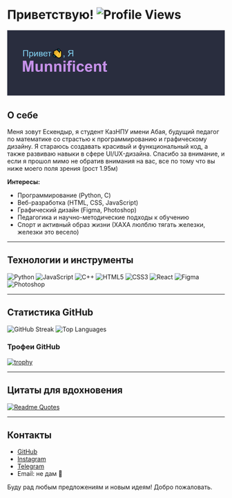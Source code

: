 # Приветствую! ![Profile Views](https://komarev.com/ghpvc/?username=munnificent&color=blue)

![header](https://github.com/munnificent/munnificent/blob/main/header.png)

## О себе
Меня зовут Ескендыр, я студент КазНПУ имени Абая, будущий педагог по математике со страстью к программированию и графическому дизайну. Я стараюсь создавать красивый и функциональный код, а также развиваю навыки в сфере UI/UX-дизайна. Спасибо за внимание, и если я прошол мимо не обратив внимания на вас, все по тому что вы ниже моего поля зрения (рост 1.95м)

**Интересы:**
- Программирование (Python, C)
- Веб-разработка (HTML, CSS, JavaScript)
- Графический дизайн (Figma, Photoshop)
- Педагогика и научно-методические подходы к обучению
- Спорт и активный образ жизни (ХАХА люлблю тягать железки, железки это весело)

---

## Технологии и инструменты
![Python](https://img.shields.io/badge/-Python-3776AB?style=flat-square&logo=python&logoColor=white)
![JavaScript](https://img.shields.io/badge/-JavaScript-F7DF1E?style=flat-square&logo=javascript&logoColor=black)
![C++](https://img.shields.io/badge/-C++-00599C?style=flat-square&logo=c%2B%2B&logoColor=white)
![HTML5](https://img.shields.io/badge/-HTML5-E34F26?style=flat-square&logo=html5&logoColor=white)
![CSS3](https://img.shields.io/badge/-CSS3-1572B6?style=flat-square&logo=css3)
![React](https://img.shields.io/badge/-React-61DAFB?style=flat-square&logo=react&logoColor=black)
![Figma](https://img.shields.io/badge/-Figma-F24E1E?style=flat-square&logo=figma&logoColor=white)
![Photoshop](https://img.shields.io/badge/-Photoshop-31A8FF?style=flat-square&logo=adobe-photoshop&logoColor=white)

---

## Статистика GitHub
![GitHub Streak](https://github-readme-streak-stats.herokuapp.com/?user=munnificent&theme=material-palenight)
![Top Languages](https://github-readme-stats.vercel.app/api/top-langs/?username=munnificent&layout=compact&langs_count=6&theme=material-palenight)

### Трофеи GitHub
[![trophy](https://github-profile-trophy.vercel.app/?username=munnificent&theme=onedark)](https://github.com/ryo-ma/github-profile-trophy)

---

## Цитаты для вдохновения
[![Readme Quotes](https://quotes-github-readme.vercel.app/api?type=horizontal&theme=dark)](https://github.com/piyushsuthar/github-readme-quotes)

---

## Контакты
- [GitHub](https://github.com/munnificent)
- [Instagram](https://www.instagram.com/munificent_archon/)
- [Telegram](https://t.me/munificent_archon) 
- Email: не дам &#129327;


Буду рад любым предложениям и новым идеям! Добро пожаловать. 

